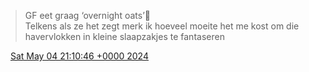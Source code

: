 > GF eet graag ‘overnight oats’🥣   
> Telkens als ze het zegt merk ik hoeveel moeite het me kost om die havervlokken in kleine slaapzakjes te fantaseren

<img src="../../media/tweet.ico" width="12" /> [Sat May 04 21:10:46 +0000 2024](https://twitter.com/DromerDenker/status/1786866078179618967)